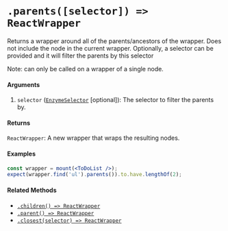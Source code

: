 # `.parents([selector]) => ReactWrapper`

Returns a wrapper around all of the parents/ancestors of the wrapper. Does not include the node
in the current wrapper. Optionally, a selector can be provided and it will filter the parents by
this selector

Note: can only be called on a wrapper of a single node.


#### Arguments

1. `selector` ([`EnzymeSelector`](../selector.md) [optional]): The selector to filter the parents by.


#### Returns

`ReactWrapper`: A new wrapper that wraps the resulting nodes.



#### Examples

```jsx
const wrapper = mount(<ToDoList />);
expect(wrapper.find('ul').parents()).to.have.lengthOf(2);
```

#### Related Methods

- [`.children() => ReactWrapper`](children.md)
- [`.parent() => ReactWrapper`](parent.md)
- [`.closest(selector) => ReactWrapper`](closest.md)
